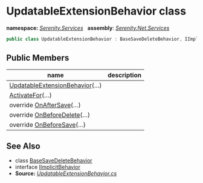 # UpdatableExtensionBehavior class
**namespace:** *[Serenity.Services](../README.md#serenity.services-namespace)*   **assembly**: *[Serenity.Net.Services](../README.md)*

```csharp
public class UpdatableExtensionBehavior : BaseSaveDeleteBehavior, IImplicitBehavior
```

## Public Members

| name | description |
| --- | --- |
| [UpdatableExtensionBehavior](UpdatableExtensionBehavior/UpdatableExtensionBehavior.md)(…) |  |
| [ActivateFor](UpdatableExtensionBehavior/ActivateFor.md)(…) |  |
| override [OnAfterSave](UpdatableExtensionBehavior/OnAfterSave.md)(…) |  |
| override [OnBeforeDelete](UpdatableExtensionBehavior/OnBeforeDelete.md)(…) |  |
| override [OnBeforeSave](UpdatableExtensionBehavior/OnBeforeSave.md)(…) |  |

## See Also

* class [BaseSaveDeleteBehavior](BaseSaveDeleteBehavior.md)
* interface [IImplicitBehavior](IImplicitBehavior.md)
* **Source:** *[UpdatableExtensionBehavior.cs](https://github.com/serenity-is/Serenity/blob/master/src/Serenity.Net.Services/RequestHandlers/IntegratedFeatures/UpdatableExtension/UpdatableExtensionBehavior.cs)*